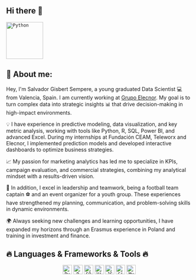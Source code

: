 ## Hi there 👋

<code><img title="Python" height="100" src="https://e01-xlk-ue-marca.uecdn.es/uploads/2024/10/11/17284601982602.jpeg"></code>


## 📜 About me:
Hey, I'm Salvador Gisbert Sempere, a young graduated Data Scientist 💻 from Valencia, Spain. I am currently working at [Grupo Elecnor](https://www.grupoelecnor.com/home). My goal is to turn complex data into strategic insights 📊 that drive decision-making in high-impact environments.

💡 I have experience in predictive modeling, data visualization, and key metric analysis, working with tools like Python, R, SQL, Power BI, and advanced Excel. During my internships at Fundación CEAM, Teleworx and Elecnor, I implemented prediction models and developed interactive dashboards to optimize business strategies.

📈 My passion for marketing analytics has led me to specialize in KPIs, campaign evaluation, and commercial strategies, combining my analytical mindset with a results-driven vision.

🎯 In addition, I excel in leadership and teamwork, being a football team captain ⚽ and an event organizer for a youth group. These experiences have strengthened my planning, communication, and problem-solving skills in dynamic environments.

🌍 Always seeking new challenges and learning opportunities, I have expanded my horizons through an Erasmus experience in Poland and training in investment and finance.

## 🔥 Languages & Frameworks & Tools  🔥
<p align="center">
  <code><img title="Python" height="25" src="https://www.citypng.com/public/uploads/preview/hd-python-logo-symbol-transparent-png-735811696257415dbkifcuokn.png"></code>
  <code><img title="R" height="25" src="https://upload.wikimedia.org/wikipedia/commons/thumb/1/1b/R_logo.svg/724px-R_logo.svg.png"></code>
  <code><img title="SQL" height="25" src="https://icon2.cleanpng.com/20180611/ipg/aa8k6rg0g.webp"></code>
  <code><img title="Visual Studio Code" height="25" src="https://e7.pngegg.com/pngimages/195/304/png-clipart-visual-studio-code-logo-thumbnail-tech-companies-thumbnail.png"></code>
  <code><img title="JSON" height="25" src="https://png.pngtree.com/png-clipart/20190630/original/pngtree-json-file-document-icon-png-image_4166911.jpg"></code>
  <code><img title="GitHub" height="25" src="https://img.favpng.com/7/11/12/github-logo-repository-computer-icons-png-favpng-dPybeZAYFbvSEiHDn0CXk5Yig.jpg"></code>
  <code><img title="MySQL" height="25" src="https://www.citypng.com/public/uploads/preview/hd-mysql-logo-transparent-background-701751694771788209ydqoapx.png"></code>
</p>